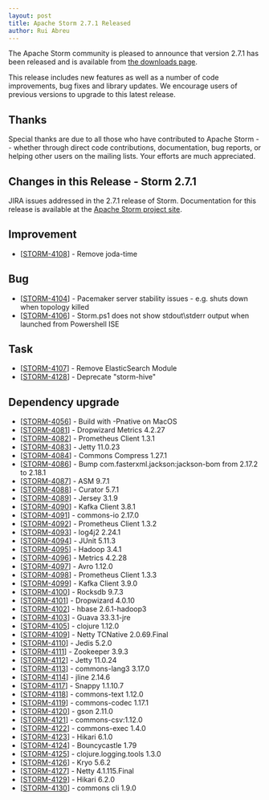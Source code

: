 ```yaml
---
layout: post
title: Apache Storm 2.7.1 Released
author: Rui Abreu
---
```


The Apache Storm community is pleased to announce that version 2.7.1 has been
released and is available from [the downloads page](/downloads.html).

This release includes new features as well as a number of code improvements, bug fixes and library updates.
We encourage users of previous versions to upgrade to this latest release.

Thanks
------
Special thanks are due to all those who have contributed to Apache Storm -- whether
through direct code contributions, documentation, bug reports, or helping other
users on the mailing lists. Your efforts are much appreciated.


Changes in this Release - Storm 2.7.1
---------
<p>JIRA issues addressed in the 2.7.1 release of Storm. Documentation for this release is available at the <a href="https://storm.apache.org/">Apache Storm project site</a>.</p>

<h2>Improvement</h2>
<ul>
    <li>[<a href="https://issues.apache.org/jira/browse/STORM-4108">STORM-4108</a>] - Remove joda-time </li>
</ul>

<h2>Bug</h2>
<ul>
    <li>[<a href="https://issues.apache.org/jira/browse/STORM-4104">STORM-4104</a>] - Pacemaker server stability issues - e.g. shuts down when topology killed</li>
    <li>[<a href="https://issues.apache.org/jira/browse/STORM-4106">STORM-4106</a>] - Storm.ps1 does not show stdout\stderr output when launched from Powershell ISE</li>
</ul>

<h2>Task</h2>
<ul>
    <li>[<a href="https://issues.apache.org/jira/browse/STORM-4107">STORM-4107</a>] - Remove ElasticSearch Module</li>
	<li>[<a href="https://issues.apache.org/jira/browse/STORM-4128">STORM-4128</a>] - Deprecate "storm-hive"</li>
</ul>

<h2>Dependency upgrade</h2>
<ul>
    <li>[<a href="https://issues.apache.org/jira/browse/STORM-4056">STORM-4056</a>] - Build with -Pnative on MacOS</li>
	<li>[<a href="https://issues.apache.org/jira/browse/STORM-4081">STORM-4081</a>] - Dropwizard Metrics 4.2.27</li>
	<li>[<a href="https://issues.apache.org/jira/browse/STORM-4082">STORM-4082</a>] - Prometheus Client 1.3.1</li>
	<li>[<a href="https://issues.apache.org/jira/browse/STORM-4083">STORM-4083</a>] - Jetty 11.0.23</li>
	<li>[<a href="https://issues.apache.org/jira/browse/STORM-4084">STORM-4084</a>] - Commons Compress 1.27.1</li>
	<li>[<a href="https://issues.apache.org/jira/browse/STORM-4086">STORM-4086</a>] - Bump com.fasterxml.jackson:jackson-bom from 2.17.2 to 2.18.1</li>
	<li>[<a href="https://issues.apache.org/jira/browse/STORM-4087">STORM-4087</a>] - ASM 9.7.1</li>
	<li>[<a href="https://issues.apache.org/jira/browse/STORM-4088">STORM-4088</a>] - Curator 5.7.1</li>
	<li>[<a href="https://issues.apache.org/jira/browse/STORM-4089">STORM-4089</a>] - Jersey 3.1.9</li>
	<li>[<a href="https://issues.apache.org/jira/browse/STORM-4090">STORM-4090</a>] - Kafka Client 3.8.1</li>
	<li>[<a href="https://issues.apache.org/jira/browse/STORM-4091">STORM-4091</a>] - commons-io 2.17.0</li>
	<li>[<a href="https://issues.apache.org/jira/browse/STORM-4092">STORM-4092</a>] - Prometheus Client 1.3.2</li>
	<li>[<a href="https://issues.apache.org/jira/browse/STORM-4093">STORM-4093</a>] - log4j2 2.24.1</li>
	<li>[<a href="https://issues.apache.org/jira/browse/STORM-4094">STORM-4094</a>] - JUnit 5.11.3</li>
	<li>[<a href="https://issues.apache.org/jira/browse/STORM-4095">STORM-4095</a>] - Hadoop 3.4.1</li>
	<li>[<a href="https://issues.apache.org/jira/browse/STORM-4096">STORM-4096</a>] - Metrics 4.2.28</li>
	<li>[<a href="https://issues.apache.org/jira/browse/STORM-4097">STORM-4097</a>] - Avro 1.12.0</li>
	<li>[<a href="https://issues.apache.org/jira/browse/STORM-4098">STORM-4098</a>] - Prometheus Client 1.3.3</li>
	<li>[<a href="https://issues.apache.org/jira/browse/STORM-4099">STORM-4099</a>] - Kafka Client 3.9.0</li>
	<li>[<a href="https://issues.apache.org/jira/browse/STORM-4100">STORM-4100</a>] - Rocksdb 9.7.3</li>
	<li>[<a href="https://issues.apache.org/jira/browse/STORM-4101">STORM-4101</a>] - Dropwizard 4.0.10</li>
	<li>[<a href="https://issues.apache.org/jira/browse/STORM-4102">STORM-4102</a>] - hbase 2.6.1-hadoop3</li>
	<li>[<a href="https://issues.apache.org/jira/browse/STORM-4103">STORM-4103</a>] - Guava 33.3.1-jre</li>
	<li>[<a href="https://issues.apache.org/jira/browse/STORM-4105">STORM-4105</a>] - clojure 1.12.0</li>
	<li>[<a href="https://issues.apache.org/jira/browse/STORM-4109">STORM-4109</a>] - Netty TCNative 2.0.69.Final</li>
	<li>[<a href="https://issues.apache.org/jira/browse/STORM-4110">STORM-4110</a>] - Jedis 5.2.0</li>
	<li>[<a href="https://issues.apache.org/jira/browse/STORM-4111">STORM-4111</a>] - Zookeeper 3.9.3</li>
	<li>[<a href="https://issues.apache.org/jira/browse/STORM-4112">STORM-4112</a>] - Jetty 11.0.24</li>
	<li>[<a href="https://issues.apache.org/jira/browse/STORM-4113">STORM-4113</a>] - commons-lang3 3.17.0</li>
	<li>[<a href="https://issues.apache.org/jira/browse/STORM-4114">STORM-4114</a>] - jline 2.14.6</li>
	<li>[<a href="https://issues.apache.org/jira/browse/STORM-4117">STORM-4117</a>] - Snappy 1.1.10.7</li>
	<li>[<a href="https://issues.apache.org/jira/browse/STORM-4118">STORM-4118</a>] - commons-text 1.12.0</li>
	<li>[<a href="https://issues.apache.org/jira/browse/STORM-4119">STORM-4119</a>] - commons-codec 1.17.1</li>
	<li>[<a href="https://issues.apache.org/jira/browse/STORM-4120">STORM-4120</a>] - gson 2.11.0</li>
	<li>[<a href="https://issues.apache.org/jira/browse/STORM-4121">STORM-4121</a>] - commons-csv:1.12.0</li>
	<li>[<a href="https://issues.apache.org/jira/browse/STORM-4122">STORM-4122</a>] - commons-exec 1.4.0</li>
	<li>[<a href="https://issues.apache.org/jira/browse/STORM-4123">STORM-4123</a>] - Hikari 6.1.0</li>
	<li>[<a href="https://issues.apache.org/jira/browse/STORM-4124">STORM-4124</a>] - Bouncycastle 1.79</li>
	<li>[<a href="https://issues.apache.org/jira/browse/STORM-4125">STORM-4125</a>] - clojure.logging.tools 1.3.0</li>
	<li>[<a href="https://issues.apache.org/jira/browse/STORM-4126">STORM-4126</a>] - Kryo 5.6.2</li>
	<li>[<a href="https://issues.apache.org/jira/browse/STORM-4127">STORM-4127</a>] - Netty 4.1.115.Final </li>
	<li>[<a href="https://issues.apache.org/jira/browse/STORM-4129">STORM-4129</a>] - Hikari 6.2.0</li>
	<li>[<a href="https://issues.apache.org/jira/browse/STORM-4130">STORM-4130</a>] - commons cli 1.9.0</li>
</ul>
 </body>   
